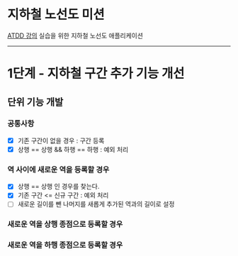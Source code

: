 # 지하철 노선도 미션

[ATDD 강의](https://edu.nextstep.camp/c/R89PYi5H) 실습을 위한 지하철 노선도 애플리케이션

---

# 1단계 - 지하철 구간 추가 기능 개선

## 단위 기능 개발

### 공통사항

* [x] 기존 구간이 없을 경우 : 구간 등록
* [x] 상행 == 상행 && 하행 == 하행 : 예외 처리

### 역 사이에 새로운 역을 등록할 경우

* [x] 상행 == 상행 인 경우를 찾는다.
* [x] 기존 구간 <= 신규 구간 : 예외 처리
* [ ] 새로운 길이를 뺀 나머지를 새롭게 추가된 역과의 길이로 설정

### 새로운 역을 상행 종점으로 등록할 경우

### 새로운 역을 하행 종점으로 등록할 경우
